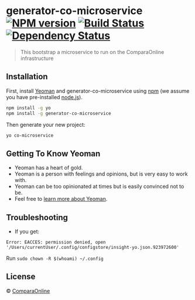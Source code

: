 # generator-co-microservice [![NPM version][npm-image]][npm-url] [![Build Status][travis-image]][travis-url] [![Dependency Status][daviddm-image]][daviddm-url]
> This bootstrap a microservice to run on the ComparaOnline infrastructure

## Installation

First, install [Yeoman](http://yeoman.io) and generator-co-microservice using [npm](https://www.npmjs.com/) (we assume you have pre-installed [node.js](https://nodejs.org/)).

```bash
npm install -g yo
npm install -g generator-co-microservice
```

Then generate your new project:

```bash
yo co-microservice
```

## Getting To Know Yeoman

 * Yeoman has a heart of gold.
 * Yeoman is a person with feelings and opinions, but is very easy to work with.
 * Yeoman can be too opinionated at times but is easily convinced not to be.
 * Feel free to [learn more about Yeoman](http://yeoman.io/).
 
## Troubleshooting

 * If you get: 
 ```
 Error: EACCES: permission denied, open '/Users/currentUser/.config/configstore/insight-yo.json.923972600'
 ```

 Run `sudo chown -R $(whoami) ~/.config`

## License

 © [ComparaOnline]()


[npm-image]: https://badge.fury.io/js/generator-co-microservice.svg
[npm-url]: https://npmjs.org/package/generator-co-microservice
[travis-image]: https://travis-ci.org/comparaonline/generator-co-microservice.svg?branch=master
[travis-url]: https://travis-ci.org/comparaonline/generator-co-microservice
[daviddm-image]: https://david-dm.org/comparaonline/generator-co-microservice.svg?theme=shields.io
[daviddm-url]: https://david-dm.org/comparaonline/generator-co-microservice
